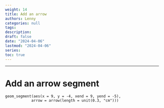 ```yaml
---
weight: 14
title: Add an arrow
authors: Lenny
categories: null
tags: 
description: 
draft: false
date: "2024-04-06"
lastmod: "2024-04-06"
series:
toc: true
---
```



<!--more-->
---

# Add an arrow segment
```
geom_segment(aes(x = 9, y = -4, xend = 9, yend = -5), 
            arrow = arrow(length = unit(0.3, "cm")))
```
